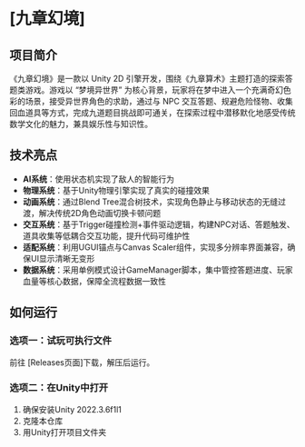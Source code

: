 # [九章幻境]

## 项目简介
《九章幻境》是一款以 Unity 2D 引擎开发，围绕《九章算术》主题打造的探索答题类游戏。游戏以 “梦境异世界” 为核心背景，玩家将在梦中进入一个充满奇幻色彩的场景，接受异世界角色的求助，通过与 NPC 交互答题、规避危险怪物、收集回血道具等方式，完成九道题目挑战即可通关，在探索过程中潜移默化地感受传统数学文化的魅力，兼具娱乐性与知识性。

## 技术亮点
- **AI系统**：使用状态机实现了敌人的智能行为
- **物理系统**：基于Unity物理引擎实现了真实的碰撞效果
- **动画系统**：通过Blend Tree混合树技术，实现角色静止与移动状态的无缝过渡，解决传统2D角色动画切换卡顿问题
- **交互系统**：基于Trigger碰撞检测+事件驱动逻辑，构建NPC对话、答题触发、道具收集等低耦合交互功能，提升代码可维护性
- **适配系统**：利用UGUI锚点与Canvas Scaler组件，实现多分辨率界面兼容，确保UI显示清晰无变形
- **数据系统**：采用单例模式设计GameManager脚本，集中管控答题进度、玩家血量等核心数据，保障全流程数据一致性

## 如何运行
### 选项一：试玩可执行文件
前往 [Releases页面]下载，解压后运行。

### 选项二：在Unity中打开
1. 确保安装Unity 2022.3.6f1l1
2. 克隆本仓库
3. 用Unity打开项目文件夹
